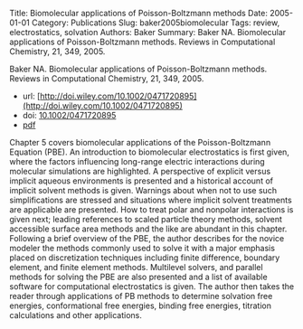 Title: Biomolecular applications of Poisson-Boltzmann methods
Date: 2005-01-01
Category: Publications
Slug: baker2005biomolecular
Tags: review, electrostatics, solvation
Authors: Baker
Summary: Baker NA. Biomolecular applications of Poisson-Boltzmann methods. Reviews in Computational Chemistry, 21, 349, 2005. 

Baker NA. Biomolecular applications of Poisson-Boltzmann methods. Reviews in Computational Chemistry, 21, 349, 2005. 

* url: [http://doi.wiley.com/10.1002/0471720895](http://doi.wiley.com/10.1002/0471720895)
* doi: [10.1002/0471720895](http://dx.doi.org/10.1002/0471720895)
* [pdf](http://sobolevnrm.github.io/papers/baker2005biomolecular.pdf)

Chapter 5 covers biomolecular applications of the Poisson-Boltzmann Equation (PBE). An introduction to biomolecular electrostatics is first given, where the factors influencing long-range electric interactions during molecular simulations are highlighted. A perspective of explicit versus implicit aqueous environments is presented and a historical account of implicit solvent methods is given. Warnings about when not to use such simplifications are stressed and situations where implicit solvent treatments are applicable are presented. How to treat polar and nonpolar interactions is given next; leading references to scaled particle theory methods, solvent accessible surface area methods and the like are abundant in this chapter. Following a brief overview of the PBE, the author describes for the novice modeler the methods commonly used to solve it with a major emphasis placed on discretization techniques including finite difference, boundary element, and finite element methods. Multilevel solvers, and parallel methods for solving the PBE are also presented and a list of available software for computational electrostatics is given. The author then takes the reader through applications of PB methods to determine solvation free energies, conformational free energies, binding free energies, titration calculations and other applications.
